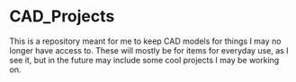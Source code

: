 # CAD_Projects

This is a repository meant for me to keep CAD models for things I may no longer have access to.  These will mostly be for items for everyday use, as I see it, but in the future may include some cool projects I may be working on.
